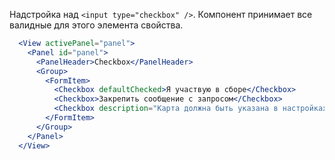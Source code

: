Надстройка над `<input type="checkbox" />`. Компонент принимает все валидные для этого элемента свойства.

```jsx
  <View activePanel="panel">
    <Panel id="panel">
      <PanelHeader>Checkbox</PanelHeader>
      <Group>
        <FormItem>
          <Checkbox defaultChecked>Я участвую в сборе</Checkbox>
          <Checkbox>Закрепить сообщение с запросом</Checkbox>
          <Checkbox description="Карта должна быть указана в настройках вашего аккаунта">Автоматически зачислять на карту</Checkbox>
        </FormItem>
      </Group>
    </Panel>
  </View>
```
